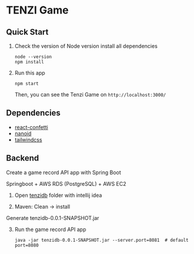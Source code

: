 # TENZI Game

## Quick Start
1. Check the version of Node version install all dependencies
    ```
    node --version
    npm install
    ```
2. Run this app
    ```
    npm start
    ```
    Then, you can see the Tenzi Game on `http://localhost:3000/`

## Dependencies
- [react-confetti](https://www.npmjs.com/package/react-confetti)
- [nanoid](https://www.npmjs.com/package/nanoid)
- [tailwindcss](https://tailwindcss.com/)



## Backend

Create a game record API app with Spring Boot

Springboot + AWS RDS (PostgreSQL) + AWS EC2

1. Open [tenzidb](./tenzidb/) folder with intellij idea

2. Maven: Clean -> install

  Generate tenzidb-0.0.1-SNAPSHOT.jar

3. Run the game record API app

    ```
    java -jar tenzidb-0.0.1-SNAPSHOT.jar --server.port=8081  # default port=8080
    ```


